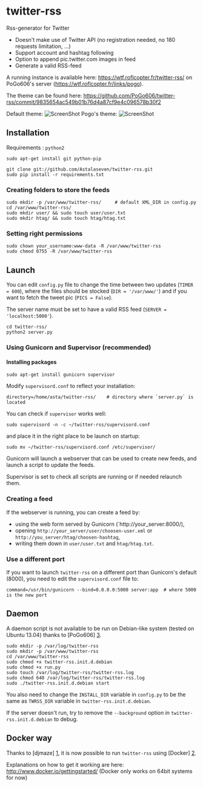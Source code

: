 twitter-rss
===========

Rss-generator for Twitter

* Doesn't make use of Twitter API (no registration needed, no 180 requests limitation, ...)
* Support account and hashtag following
* Option to append pic.twitter.com images in feed
* Generate a valid RSS-feed

A running instance is available here: https://wtf.roflcopter.fr/twitter-rss/ 
on PoGo606's server (https://wtf.roflcopter.fr/links/pogo). 

The theme can be found here:
https://github.com/PoGo606/twitter-rss/commit/9835654ac549b01b76d4a87cf9e4c096578b30f2

Default theme: ![ScreenShot](http://i.imgur.com/slSbJBO.png)
Pogo's theme: ![ScreenShot](http://i.imgur.com/i9bv24r.png)

## Installation

Requirements : `python2`

    sudo apt-get install git python-pip
    
    git clone git://github.com/Astalaseven/twitter-rss.git    
    sudo pip install -r requirements.txt

### Creating folders to store the feeds

    sudo mkdir -p /var/www/twitter-rss/     # default XML_DIR in config.py
    cd /var/www/twitter-rss/
    sudo mkdir user/ && sudo touch user/user.txt
    sudo mkdir htag/ && sudo touch htag/htag.txt

### Setting right permissions

    sudo chown your_username:www-data -R /var/www/twitter-rss
    sudo chmod 0755 -R /var/www/twitter-rss

    
## Launch

You can edit `config.py` file to change the time between two updates (`TIMER = 600`), where the files should be stocked (`DIR = '/var/www/'`) and if you want to fetch the tweet pic (`PICS = False`).

The server name must be set to have a valid RSS feed (`SERVER = 'localhost:5000'`).

    cd twitter-rss/
    python2 server.py

### Using Gunicorn and Supervisor (recommended)

#### Installing packages

    sudo apt-get install gunicorn supervisor

Modify `supervisord.conf` to reflect your installation:

    directory=/home/asta/twitter-rss/    # directory where `server.py` is located

You can check if `supervisor` works well:

    sudo supervisord -n -c ~/twitter-rss/supervisord.conf

and place it in the right place to be launch on startup:

    sudo mv ~/twitter-rss/supervisord.conf /etc/supervisor/


Gunicorn will launch a webserver that can be used to create new feeds, and launch a script to update the feeds. 

Supervisor is set to check all scripts are running or if needed relaunch them.

### Creating a feed

If the webserver is running, you can create a feed by: 

* using the web form served by Gunicorn (`http://your_server:8000/),
* opening `http://your_server/user/choosen-user.xml` or `http://you_server/htag/choosen-hashtag`,
* writing them down in `user/user.txt` and `htag/htag.txt`.

### Use a different port

If you want to launch `twitter-rss` on a different port than Gunicorn's default (8000), you need to edit the `supervisord.conf` file to:

    command=/usr/bin/gunicorn --bind=0.0.0.0:5000 server:app  # where 5000 is the new port


## Daemon

A daemon script is not available to be run on Debian-like system (tested on Ubuntu 13.04) thanks to [PoGo606] [3].

    sudo mkdir -p /var/log/twitter-rss
    sudo mkdir -p /var/www/twitter-rss
    cd /var/www/twitter-rss
    sudo chmod +x twitter-rss.init.d.debian
    sudo chmod +x run.py
    sudo touch /var/log/twitter-rss/twitter-rss.log
    sudo chmod 640 /var/log/twitter-rss/twitter-rss.log
    sudo ./twitter-rss.init.d.debian start

You also need to change the `INSTALL_DIR` variable in `config.py` to be the same as `TWRSS_DIR` variable in `twitter-rss.init.d.debian`.

If the server doesn't run, try to remove the `--background` option in `twitter-rss.init.d.debian` to debug.

## Docker way

Thanks to [djmaze] [1], it is now possible to run `twitter-rss` using [Docker] [2].

Explanations on how to get it working are here: http://www.docker.io/gettingstarted/
(Docker only works on 64bit systems for now)

[1]: https://github.com/djmaze "djmaze"
[2]: http://docker.io "Docker.io"
[3]: https://github.com/PoGo606/twitter-rss/b44b0f6b0c8630fa83b46148702f05b55664935b/tools/twitter-rss.init.d.debian
